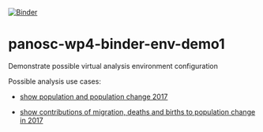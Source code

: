 [![Binder](https://mybinder.org/badge_logo.svg)](https://mybinder.org/v2/gh/fangohr/panosc-wp4-binder-env-demo1/master?filepath=template-analysis-population.ipynb)

# panosc-wp4-binder-env-demo1
Demonstrate possible virtual analysis environment configuration

Possible analysis use cases:

- [show population and population change 2017](https://mybinder.org/v2/gh/fangohr/panosc-wp4-binder-env-demo1/master?filepath=template-analysis-population.ipynb)

- [show contributions of migration, deaths and births to population change in 2017](https://mybinder.org/v2/gh/fangohr/panosc-wp4-binder-env-demo1/master?filepath=template-analysis-migration.ipynb)
